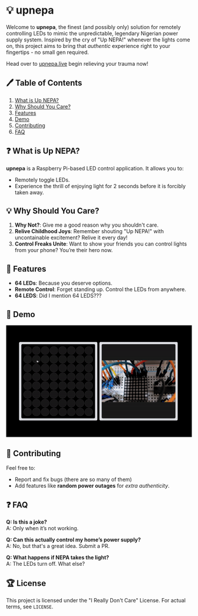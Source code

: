 # 💡 upnepa

Welcome to **upnepa**, the finest (and possibly only) solution for remotely controlling LEDs to mimic the unpredictable, legendary Nigerian power supply system. Inspired by the cry of "Up NEPA!" whenever the lights come on, this project aims to bring that *authentic* experience right to your fingertips - no small gen required.

Head over to [upnepa.live](https://upnepa.live/) begin relieving your trauma now!


## 🖊 Table of Contents

1. [What is Up NEPA?](#what-is-up-nepa)
2. [Why Should You Care?](#why-should-you-care)
3. [Features](#features)
4. [Demo](#demo)
5. [Contributing](#contributing)
6. [FAQ](#faq)


## ❓ What is Up NEPA?

**upnepa** is a Raspberry Pi-based LED control application. It allows you to:
- Remotely toggle LEDs.
- Experience the thrill of enjoying light for 2 seconds before it is forcibly taken away.


## 💡 Why Should You Care?

1. **Why Not?**: Give me a good reason why you shouldn't care. 
2. **Relive Childhood Joys**: Remember shouting "Up NEPA!" with uncontainable excitement? Relive it every day!
3. **Control Freaks Unite**: Want to show your friends you can control lights from your phone? You’re their hero now.


## 🚀 Features

- **64 LEDs**: Because you deserve options.
- **Remote Control**: Forget standing up. Control the LEDs from anywhere.
- **64 LEDS**: Did I mention 64 LEDS???


## 📸 Demo

![](docs/up-nepa-demo.gif)


## 🤝 Contributing

Feel free to:
- Report and fix bugs (there are so many of them)
- Add features like **random power outages** for *extra authenticity*.

## ❓ FAQ

**Q: Is this a joke?**  
A: Only when it’s not working.

**Q: Can this actually control my home’s power supply?**  
A: No, but that's a great idea. Submit a PR.

**Q: What happens if NEPA takes the light?**  
A: The LEDs turn off. What else?


## 🏆 License

This project is licensed under the "I Really Don't Care" License. For actual terms, see `LICENSE`.

